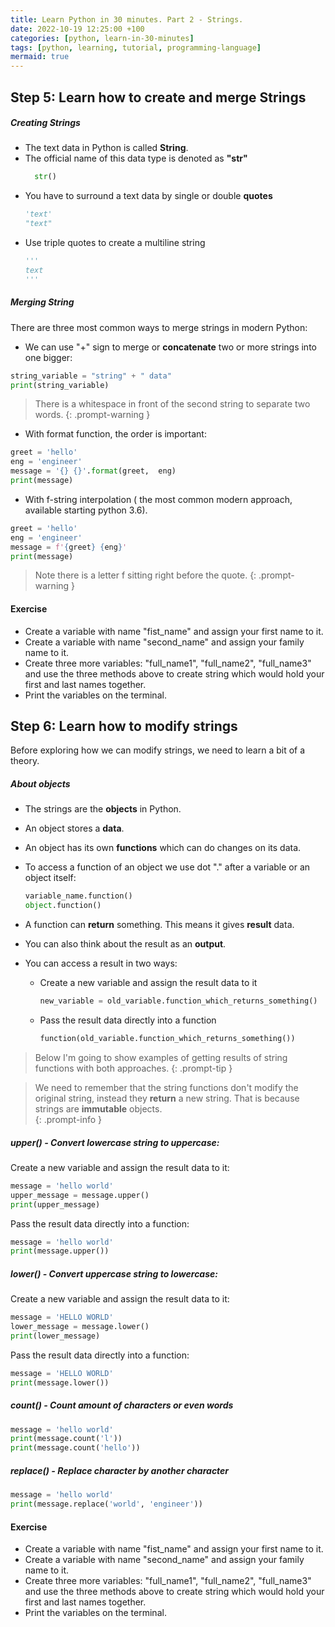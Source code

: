 ```yaml
--- 
title: Learn Python in 30 minutes. Part 2 - Strings.
date: 2022-10-19 12:25:00 +100
categories: [python, learn-in-30-minutes]
tags: [python, learning, tutorial, programming-language]
mermaid: true
---
```


## Step 5: Learn how to create and merge Strings

##### Creating Strings

- The text data in Python is called **String**.
- The official name of this data type is denoted as **"str"** 
  ```python
    str()
  ```
- You have to surround a text data by single or double **quotes**
    ```python
    'text'
    "text"
    ```
- Use triple quotes to create a multiline string
    ```python
    '''
    text
    '''
    ```

##### Merging String 

There are three most common ways to merge strings in modern Python:
- We can use "+" sign to merge or **concatenate** two or more strings into one bigger:
```python
string_variable = "string" + " data"
print(string_variable)
```

> There is a whitespace in front of the second string to separate two words.
{: .prompt-warning }

- With format function, the order is important:
```python
greet = 'hello'
eng = 'engineer'
message = '{} {}'.format(greet,  eng)
print(message)
```

- With f-string interpolation ( the most common modern approach, available starting python 3.6).
```python
greet = 'hello'
eng = 'engineer'
message = f'{greet} {eng}'
print(message)
```
> Note there is a letter f sitting right before the quote.
{: .prompt-warning }

#### Exercise

- Create a variable with name "fist_name" and assign your first name to it.
- Create a variable with name "second_name" and assign your family name to it.
- Create three more variables: "full_name1", "full_name2", "full_name3" and use the three methods above to create string which would hold your first and last names together.
- Print the variables on the terminal.

## Step 6: Learn how to modify strings

Before exploring how we can modify strings, we need to learn a bit of a theory.

##### About objects

- The strings are the **objects** in Python.
- An object stores a **data**.
- An object has its own **functions** which can do changes on its data.
- To access a function of an object we use dot "." after a variable or an object itself:

  ```python
  variable_name.function()
  object.function()
  ```
- A function can **return** something. This means it gives **result** data.
- You can also think about the result as an **output**.
- You can access a result in two ways:
  - Create a new variable and assign the result data to it

    ```python
    new_variable = old_variable.function_which_returns_something()
    ```
  - Pass the result data directly into a function

    ```python
    function(old_variable.function_which_returns_something())
    ```

> Below I'm going to show examples of getting results of string functions with both approaches.
{: .prompt-tip }

> We need to remember that the string functions don't modify the original string, instead they **return** a new string. That is because strings are **immutable** objects.  
{: .prompt-info }

##### upper() - Convert lowercase string to uppercase:

Create a new variable and assign the result data to it:
```python
message = 'hello world'
upper_message = message.upper()
print(upper_message)
```

Pass the result data directly into a function:
```python
message = 'hello world'
print(message.upper())
```

##### lower() - Convert uppercase string to lowercase:
Create a new variable and assign the result data to it:
```python
message = 'HELLO WORLD'
lower_message = message.lower()
print(lower_message)
```

Pass the result data directly into a function:
```python
message = 'HELLO WORLD'
print(message.lower())
```

##### count() - Count amount of characters or even words

```python
message = 'hello world'
print(message.count('l'))	
print(message.count('hello'))
```

##### replace() - Replace character by another character

```python
message = 'hello world'
print(message.replace('world', 'engineer'))
```

#### Exercise

- Create a variable with name "fist_name" and assign your first name to it.
- Create a variable with name "second_name" and assign your family name to it.
- Create three more variables: "full_name1", "full_name2", "full_name3" and use the three methods above to create string which would hold your first and last names together.
- Print the variables on the terminal.

